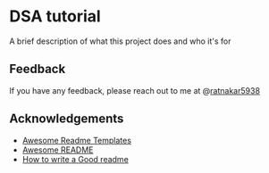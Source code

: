 
# DSA tutorial

A brief description of what this project does and who it's for


## Feedback

If you have any feedback, please reach out to me at @[ratnakar5938](https://github.com/ratnakar5938)

  
## Acknowledgements

 - [Awesome Readme Templates](https://awesomeopensource.com/project/elangosundar/awesome-README-templates)
 - [Awesome README](https://github.com/matiassingers/awesome-readme)
 - [How to write a Good readme](https://bulldogjob.com/news/449-how-to-write-a-good-readme-for-your-github-project)

  
